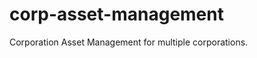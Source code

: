 corp-asset-management
=====================

Corporation Asset Management for multiple corporations.

